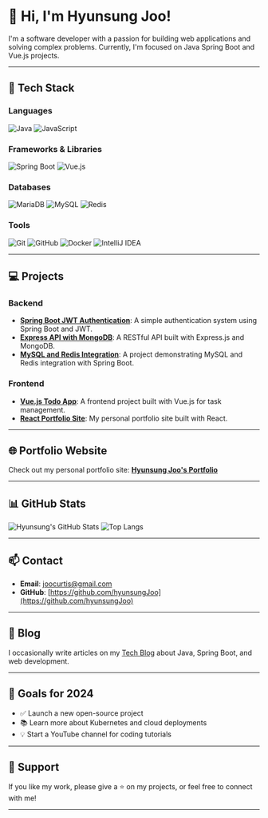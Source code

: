# 👋 Hi, I'm Hyunsung Joo!

I'm a software developer with a passion for building web applications and solving complex problems. Currently, I'm focused on Java Spring Boot and Vue.js projects.

---

## 🚀 Tech Stack

### Languages
![Java](https://img.shields.io/badge/Java-007396?style=flat&logo=java&logoColor=white)
![JavaScript](https://img.shields.io/badge/JavaScript-F7DF1E?style=flat&logo=javascript&logoColor=black)

### Frameworks & Libraries
![Spring Boot](https://img.shields.io/badge/Spring%20Boot-6DB33F?style=flat&logo=spring-boot&logoColor=white)
![Vue.js](https://img.shields.io/badge/Vue.js-4FC08D?style=flat&logo=vue.js&logoColor=white)

### Databases
![MariaDB](https://img.shields.io/badge/MariaDB-003545?style=flat&logo=mariadb&logoColor=white)
![MySQL](https://img.shields.io/badge/MySQL-4479A1?style=flat&logo=mysql&logoColor=white)
![Redis](https://img.shields.io/badge/Redis-DC382D?style=flat&logo=redis&logoColor=white)

### Tools
![Git](https://img.shields.io/badge/Git-F05032?style=flat&logo=git&logoColor=white)
![GitHub](https://img.shields.io/badge/GitHub-181717?style=flat&logo=github&logoColor=white)
![Docker](https://img.shields.io/badge/Docker-2496ED?style=flat&logo=docker&logoColor=white)
![IntelliJ IDEA](https://img.shields.io/badge/IntelliJ%20IDEA-000000?style=flat&logo=intellij-idea&logoColor=white)

---

## 💻 Projects

### Backend
- [**Spring Boot JWT Authentication**](https://github.com/hyunsungJoo/spring-jwt-auth): A simple authentication system using Spring Boot and JWT.
- [**Express API with MongoDB**](https://github.com/hyunsungJoo/express-mongodb-api): A RESTful API built with Express.js and MongoDB.
- [**MySQL and Redis Integration**](https://github.com/hyunsungJoo/mysql-redis-app): A project demonstrating MySQL and Redis integration with Spring Boot.

### Frontend
- [**Vue.js Todo App**](https://github.com/hyunsungJoo/vue-todo-app): A frontend project built with Vue.js for task management.
- [**React Portfolio Site**](https://github.com/hyunsungJoo/react-portfolio): My personal portfolio site built with React.

---

## 🌐 Portfolio Website

Check out my personal portfolio site: [**Hyunsung Joo's Portfolio**](https://hyunsungjoo.github.io/portfolio/)

---

## 📊 GitHub Stats

![Hyunsung's GitHub Stats](https://github-readme-stats.vercel.app/api?username=hyunsungJoo&show_icons=true&theme=radical)
![Top Langs](https://github-readme-stats.vercel.app/api/top-langs/?username=hyunsungJoo&layout=compact&theme=radical)

---

## 📫 Contact

- **Email**: [joocurtis@gmail.com](mailto:joocurtis@gmail.com)
- **GitHub**: [https://github.com/hyunsungJoo](https://github.com/hyunsungJoo)

---

## 📝 Blog

I occasionally write articles on my [Tech Blog](https://velog.io/@joocurtis/posts) about Java, Spring Boot, and web development.

---

## 🎯 Goals for 2024

- ✅ Launch a new open-source project
- 📚 Learn more about Kubernetes and cloud deployments
- 💡 Start a YouTube channel for coding tutorials

---

## 💖 Support

If you like my work, please give a ⭐️ on my projects, or feel free to connect with me!

---


